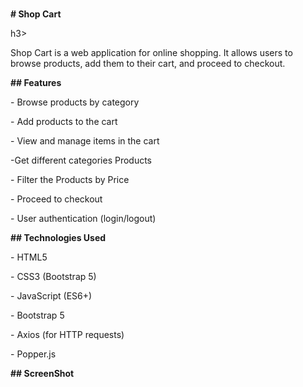 <p>
<h3></h3><strong># Shop Cart</strong></p>h3>
</p>
<p>
Shop Cart is a web application for online shopping. It allows users to browse
products, add them to their cart, and proceed to checkout.
</p>
<p>
<strong>## Features</strong>
</p>
<p>
- Browse products by category
</p>
<p>
- Add products to the cart
</p>
<p>
- View and manage items in the cart
</p>
<p>
-Get  different categories Products
</p>
<p>
- Filter the Products by Price
</p>
<p>
- Proceed to checkout
</p>
<p>
- User authentication (login/logout)
</p>
<p>
<strong>## Technologies Used</strong>
</p>
<p>
- HTML5
</p>
<p>
- CSS3 (Bootstrap 5)
</p>
<p>
- JavaScript (ES6+)
</p>
<p>
- Bootstrap 5
</p>
<p>
- Axios (for HTTP requests)
</p>
<p>
- Popper.js
</p>
<strong> ## ScreenShot </strong>
